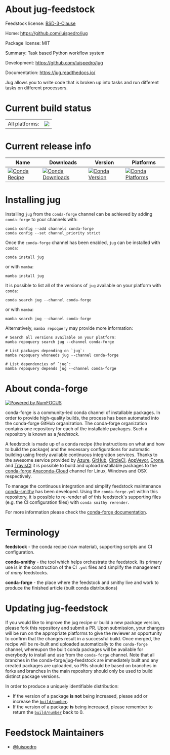 About jug-feedstock
===================

Feedstock license: [BSD-3-Clause](https://github.com/conda-forge/jug-feedstock/blob/main/LICENSE.txt)

Home: https://github.com/luispedro/jug

Package license: MIT

Summary: Task based Python workflow system

Development: https://github.com/luispedro/jug

Documentation: https://jug.readthedocs.io/

Jug allows you to write code that is broken up into
tasks and run different tasks on different processors.


Current build status
====================


<table><tr><td>All platforms:</td>
    <td>
      <a href="https://dev.azure.com/conda-forge/feedstock-builds/_build/latest?definitionId=3032&branchName=main">
        <img src="https://dev.azure.com/conda-forge/feedstock-builds/_apis/build/status/jug-feedstock?branchName=main">
      </a>
    </td>
  </tr>
</table>

Current release info
====================

| Name | Downloads | Version | Platforms |
| --- | --- | --- | --- |
| [![Conda Recipe](https://img.shields.io/badge/recipe-jug-green.svg)](https://anaconda.org/conda-forge/jug) | [![Conda Downloads](https://img.shields.io/conda/dn/conda-forge/jug.svg)](https://anaconda.org/conda-forge/jug) | [![Conda Version](https://img.shields.io/conda/vn/conda-forge/jug.svg)](https://anaconda.org/conda-forge/jug) | [![Conda Platforms](https://img.shields.io/conda/pn/conda-forge/jug.svg)](https://anaconda.org/conda-forge/jug) |

Installing jug
==============

Installing `jug` from the `conda-forge` channel can be achieved by adding `conda-forge` to your channels with:

```
conda config --add channels conda-forge
conda config --set channel_priority strict
```

Once the `conda-forge` channel has been enabled, `jug` can be installed with `conda`:

```
conda install jug
```

or with `mamba`:

```
mamba install jug
```

It is possible to list all of the versions of `jug` available on your platform with `conda`:

```
conda search jug --channel conda-forge
```

or with `mamba`:

```
mamba search jug --channel conda-forge
```

Alternatively, `mamba repoquery` may provide more information:

```
# Search all versions available on your platform:
mamba repoquery search jug --channel conda-forge

# List packages depending on `jug`:
mamba repoquery whoneeds jug --channel conda-forge

# List dependencies of `jug`:
mamba repoquery depends jug --channel conda-forge
```


About conda-forge
=================

[![Powered by
NumFOCUS](https://img.shields.io/badge/powered%20by-NumFOCUS-orange.svg?style=flat&colorA=E1523D&colorB=007D8A)](https://numfocus.org)

conda-forge is a community-led conda channel of installable packages.
In order to provide high-quality builds, the process has been automated into the
conda-forge GitHub organization. The conda-forge organization contains one repository
for each of the installable packages. Such a repository is known as a *feedstock*.

A feedstock is made up of a conda recipe (the instructions on what and how to build
the package) and the necessary configurations for automatic building using freely
available continuous integration services. Thanks to the awesome service provided by
[Azure](https://azure.microsoft.com/en-us/services/devops/), [GitHub](https://github.com/),
[CircleCI](https://circleci.com/), [AppVeyor](https://www.appveyor.com/),
[Drone](https://cloud.drone.io/welcome), and [TravisCI](https://travis-ci.com/)
it is possible to build and upload installable packages to the
[conda-forge](https://anaconda.org/conda-forge) [Anaconda-Cloud](https://anaconda.org/)
channel for Linux, Windows and OSX respectively.

To manage the continuous integration and simplify feedstock maintenance
[conda-smithy](https://github.com/conda-forge/conda-smithy) has been developed.
Using the ``conda-forge.yml`` within this repository, it is possible to re-render all of
this feedstock's supporting files (e.g. the CI configuration files) with ``conda smithy rerender``.

For more information please check the [conda-forge documentation](https://conda-forge.org/docs/).

Terminology
===========

**feedstock** - the conda recipe (raw material), supporting scripts and CI configuration.

**conda-smithy** - the tool which helps orchestrate the feedstock.
                   Its primary use is in the construction of the CI ``.yml`` files
                   and simplify the management of *many* feedstocks.

**conda-forge** - the place where the feedstock and smithy live and work to
                  produce the finished article (built conda distributions)


Updating jug-feedstock
======================

If you would like to improve the jug recipe or build a new
package version, please fork this repository and submit a PR. Upon submission,
your changes will be run on the appropriate platforms to give the reviewer an
opportunity to confirm that the changes result in a successful build. Once
merged, the recipe will be re-built and uploaded automatically to the
`conda-forge` channel, whereupon the built conda packages will be available for
everybody to install and use from the `conda-forge` channel.
Note that all branches in the conda-forge/jug-feedstock are
immediately built and any created packages are uploaded, so PRs should be based
on branches in forks and branches in the main repository should only be used to
build distinct package versions.

In order to produce a uniquely identifiable distribution:
 * If the version of a package **is not** being increased, please add or increase
   the [``build/number``](https://docs.conda.io/projects/conda-build/en/latest/resources/define-metadata.html#build-number-and-string).
 * If the version of a package **is** being increased, please remember to return
   the [``build/number``](https://docs.conda.io/projects/conda-build/en/latest/resources/define-metadata.html#build-number-and-string)
   back to 0.

Feedstock Maintainers
=====================

* [@luispedro](https://github.com/luispedro/)


